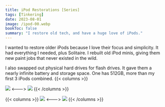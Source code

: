 ```yaml
---
title: iPod Restorations [Series]
tags: [Tinkering]
date: 2023-08-01
image: /ipod-00.webp
bookToc: false
summary: "I restore old tech, and have a huge love of iPods."
---
```


I wanted to restore older iPods because I love their focus and simplicity. It had everything I needed, plus Solitaire. I rebuilt old iPod minis, giving them new paint jobs that never existed in the wild. 

I also swapped out physical hard drives for flash drives. It gave them a nearly infinite battery and storage space. One has 512GB, more than my first 3 iPods combined.
{{< columns >}}

![](/ipod-01.webp)
<--->
![](/ipod-02.webp)
{{< /columns >}}

{{< columns >}}
![](/ipod-03.webp)
<--->
![](/ipod-04.webp)
{{< /columns >}}